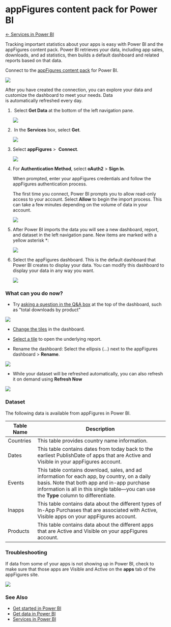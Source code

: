 ﻿<properties 
   pageTitle="appFigures content pack for Power BI"
   description="appFigures content pack for Power BI"
   services="powerbi" 
   documentationCenter="" 
   authors="v-anpasi" 
   manager="mblythe" 
   editor=""
   tags=""/>
 
<tags
   ms.service="powerbi"
   ms.devlang="NA"
   ms.topic="article"
   ms.tgt_pltfrm="NA"
   ms.workload="powerbi"
   ms.date="06/18/2015"
   ms.author="v-anpasi"/>
# appFigures content pack for Power BI

[← Services in Power BI](https://support.powerbi.com/knowledgebase/topics/88770-services-in-power-bi)

Tracking important statistics about your apps is easy with Power BI and the appFigures content pack. Power BI retrieves your data, including app sales, downloads, and ad statistics, then builds a default dashboard and related reports based on that data.

Connect to the [appFigures content pack](https://app.powerbi.com/getdata/services/appfigures) for Power BI.

![](media/powerbi-content-pack-appfigures/appFiguresDoc_01.png)

After you have created the connection, you can explore your data and customize the dashboard to meet your needs. Data is automatically refreshed every day.

1.  Select **Get Data** at the bottom of the left navigation pane.

	![](media/powerbi-content-pack-appfigures/PBI_GetData.png)

2.  In the **Services** box, select **Get**.

	![](media/powerbi-content-pack-appfigures/PBI_GetServices.png)

3.  Select **appFigures** \>  **Connect**.

	![](media/powerbi-content-pack-appfigures/appFigures.png)

4.  For **Authentication Method**, select **oAuth2** \> **Sign In**.

	When prompted, enter your appFigures credentials and follow the appFigures authentication process.

	The first time you connect, Power BI prompts you to allow read-only access to your account. Select **Allow** to begin the import process. This can take a few minutes depending on the volume of data in your account.

	![](media/powerbi-content-pack-appfigures/appFiguresDoc_06.png)

5. After Power BI imports the data you will see a new dashboard, report, and dataset in the left navigation pane. New items are marked with a yellow asterisk \*:

	![](media/powerbi-content-pack-appfigures/PBI_appFigures3.png)

6. Select the appFigures dashboard. This is the default dashboard that Power BI creates to display your data. You can modify this dashboard to display your data in any way you want.

	![](media/powerbi-content-pack-appfigures/appFiguresDoc_01.png)

### What can you do now?

- Try [asking a question in the Q&A box](https://support.powerbi.com/knowledgebase/articles/474566-q-a-in-power-bi-preview) at the top of the dashboard, such as "total downloads by product"

![](media/powerbi-content-pack-appfigures/QAbox.png)

- [Change the tiles](https://support.powerbi.com/knowledgebase/articles/424878) in the dashboard.

- [Select a tile](https://support.powerbi.com/knowledgebase/articles/425669) to open the underlying report.

- Rename the dashboard: Select the ellipsis (…) next to the appFigures dashboard \> **Rename**.

![](media/powerbi-content-pack-appfigures/rename.PNG)

- While your dataset will be refreshed automatically, you can also refresh it on demand using **﻿Refresh Now**﻿

![](media/powerbi-content-pack-appfigures/dataset.PNG)

### Dataset

The following data is available from appFigures in Power BI.


|**Table Name**|**Description**|
|---|---|
|Countries|This table provides country name information.|
|Dates|This table contains dates from today back to the earliest PublishDate of apps that are Active and Visible in your appFigures account.|
|Events|This table contains download, sales, and ad information for each app, by country, on a daily basis. Note that both app and in-app purchase information is all in this single table—you can use the <strong>Type</strong> column to differentiate.|
|Inapps|This table contains data about the different types of In-App Purchases that are associated with Active, Visible apps on your appFigures account.|
|Products|This table contains data about the different apps that are Active and Visible on your appFigures account.|

### Troubleshooting

If data from some of your apps is not showing up in Power BI, check to make sure that those apps are Visible and Active on the **apps** tab of the appFigures site.

![](media/powerbi-content-pack-appfigures/appFiguresDoc_11.png)

### See Also

-  [Get started in Power BI](https://support.powerbi.com/knowledgebase/articles/430814-get-started-with-power-bi)
-  [Get data in Power BI](https://support.powerbi.com/knowledgebase/topics/63369)
-  [Services in Power BI](https://support.powerbi.com/knowledgebase/topics/88770)
